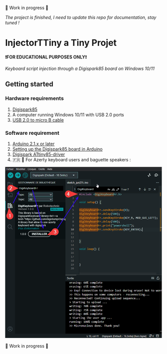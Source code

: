 :construction: Work in progress :construction:

_The project is finished, I need to update this repo for documentation, stay tuned !_ 

# InjectorTTiny a Tiny Projet 

**❗FOR EDUCATIONAL PURPOSES ONLY❗** 

_Keyboard script injection through a Digispark85 board on Windows 10/11_

## Getting started 

### Hardware requirements
1. [Digispark85](https://tinyurl.com/mucj8mj6)
2. A computer running Windows 10/11 with USB 2.0 ports   
3. [USB 2.0 to micro B cable](https://tinyurl.com/29yunamb)

### Software requirement 
1.  [Arduino 2.1.x or later](https://www.arduino.cc/en/software)
2.  [Setting up the Digispark85 board in Arduino ](https://tinyurl.com/bdewvcpy)
3.  [Digispark ATtiny85-driver](https://github.com/digistump/DigistumpArduino/releases/download/1.6.7/Digistump.Drivers.zip)
4. 🇫🇷 🍞 For Azerty keyboard users and baguette speakers :
   
![Walktrough to setup DigikeyboardFr](https://github.com/aurmtn/InjectorTTiny/blob/main/tuto%20DigiKeyboardFR.png)



:construction: Work in progress :construction:






